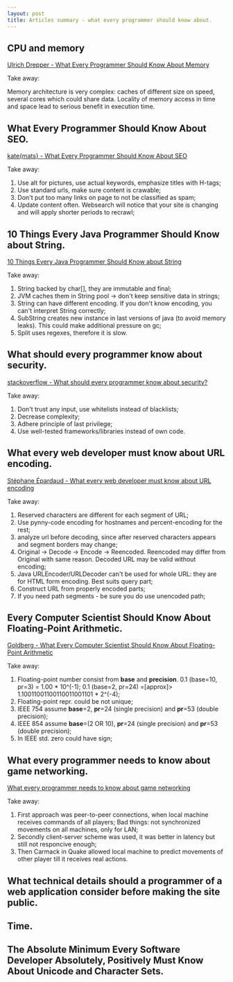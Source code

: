 ```yaml
---
layout: post
title: Articles summary - what every programmer should know about.
---
```


## CPU and memory

[Ulrich Drepper - What Every Programmer Should Know About Memory](http://www.akkadia.org/drepper/cpumemory.pdf)

Take away:

Memory architecture is very complex: caches of different size on speed, several cores which could share data. Locality of memory access in time and space lead to serious benefit in execution time.

## What Every Programmer Should Know About SEO.

[kate{mats} - What Every Programmer Should Know About SEO](http://katemats.com/what-every-programmer-should-know-about-seo/)

Take away:

1. Use alt for pictures, use actual keywords, emphasize titles with H-tags;
2. Use standard urls, make sure content is crawable;
3. Don't put too many links on page to not be classified as spam;
4. Update content often. Websearch will notice that your site is changing and will apply shorter periods to recrawl;

## 10 Things Every Java Programmer Should Know about String.

[10 Things Every Java Programmer Should Know about String](http://javarevisited.blogspot.sg/2013/07/java-string-tutorial-and-examples-beginners-programming.html)

Take away:

1. String backed by char[], they are immutable and final;
2. JVM caches them in String pool -> don't keep sensitive data in strings;
3. String can have different encoding. If you don't know encoding, you can't interpret String correctly;
4. SubString creates new instance in last versions of java (to avoid memory leaks). This could make additional pressure on gc;
5. Split uses regexes, therefore it is slow.

## What should every programmer know about security.

[stackoverflow - What should every programmer know about security?](http://stackoverflow.com/questions/2794016/what-should-every-programmer-know-about-security)

Take away:

1. Don't trust any input, use whitelists instead of blacklists;
2. Decrease complexity;
3. Adhere principle of last privilege;
4. Use well-tested frameworks/libraries instead of own code.

## What every web developer must know about URL encoding.

[Stéphane Épardaud - What every web developer must know about URL encoding](http://blog.lunatech.com/2009/02/03/what-every-web-developer-must-know-about-url-encoding)

Take away:

1. Reserved characters are different for each segment of URL;
2. Use pynny-code encoding for hostnames and percent-encoding for the rest;
3. analyze url before decoding, since after reserved characters appears and segment borders may change;
4. Original -> Decode -> Encode -> Reencoded. Reencoded may differ from Original with same reason. Decoded URL may be valid without encoding;
5. Java URLEncoder/URLDecoder can't be used for whole URL: they are for HTML form encoding. Best suits query part;
6. Construct URL from properly encoded parts;
7. If you need path segments - be sure you do use unencoded path;


## Every Computer Scientist Should Know About Floating-Point Arithmetic.

[Goldberg - What Every Computer Scientist Should Know About Floating-Point Arithmetic](http://docs.oracle.com/cd/E19957-01/806-3568/ncg_goldberg.html)

Take away:

1. Floating-point number consist from **base** and **precision**.
0.1 (base=10, pr=3) = 1.00 * 10^(-1);
0.1 (base=2, pr=24) =[approx]> 1.10011001100110011001101 * 2^(-4);
2. Floating-point repr. could be not unique;
3. IEEE 754 assume **base**=2, **pr**=24 (single precision) and **pr**=53 (double precision);
4. IEEE 854 assume **base**=(2 OR 10), **pr**=24 (single precision) and **pr**=53 (double precision);
5. In IEEE std. zero could have sign;


## What every programmer needs to know about game networking.

[What every programmer needs to know about game networking](http://gafferongames.com/networking-for-game-programmers/what-every-programmer-needs-to-know-about-game-networking/)

Take away:

1. First approach was peer-to-peer connections, when local machine receives commands of all players; Bad things: not synchronized movements on all machines, only for LAN;
2. Secondly client-server scheme was used, it was better in latency but still not responcive enough;
3. Then Carmack in Quake allowed local machine to predict movements of other player till it receives real actions.


## What technical details should a programmer of a web application consider before making the site public.

## Time.

## The Absolute Minimum Every Software Developer Absolutely, Positively Must Know About Unicode and Character Sets.
